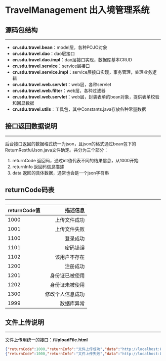 # TravelManagement 出入境管理系统
## 源码包结构
***
* __cn.sdu.travel.bean__：model层，各种POJO对象
* __cn.sdu.travel.dao__：dao层接口
* __cn.sdu.travel.dao.impl__：dao层接口实现，数据库基本CRUD
* __cn.sdu.travel.service__：service层接口
* __cn.sdu.travel.service.impl__：service层接口实现，事务管理，处理业务逻辑
* __cn.sdu.travel.web.servlet__：web层，各种servlet
* __cn.sdu.travel.web.filter__：web层，各种过滤器
* __cn.sdu.travel.web.servlet__：web层，封装表单的bean对象，提供表单校验和回显数据
* __cn.sdu.travel.utils__：工具包，其中Constants.java存放各种常量数据

## 接口返回数据说明
***
后台接口返回的数据格式统一为json，且json的格式通过bean包下的ReturnRestfulJson.java文件确定。共分为三个部分：  

1. returnCode 返回码，通过int值代表不同的结果信息，从1000开始
2. returnInfo 返回码信息描述
3. data 返回的具体数据，通常也会是一个json字符串

## returnCode码表
***
| returnCode值 | 描述信息 |  
| ------------ | --------------------------------: |  
| 1000         | 上传文件成功                      |  
| 1001         | 上传文件失败                      |  
| 1100         | 登录成功                          |  
| 1101         | 密码错误                          |  
| 1102         | 该用户不存在                      |  
| 1200         | 注册成功                          |  
| 1201         | 身份证已被使用                     |  
| 1202         | 身份证未被使用                     |  
| 1300         | 修改个人信息成功                   |  
| 1999         | 数据库异常                        | 

## 文件上传说明
***
文件上传用统一的接口：__/UploadFile.html__  
```json
{"returnCode":1000,"returnInfo":"文件上传成功","data":"http://localhost:8080/pictures/Jellyfish.jpg"}
{"returnCode":1000,"returnInfo":"文件上传失败","data":"http://localhost:8080/files/pre_fileassoc.tmp"}  
```
